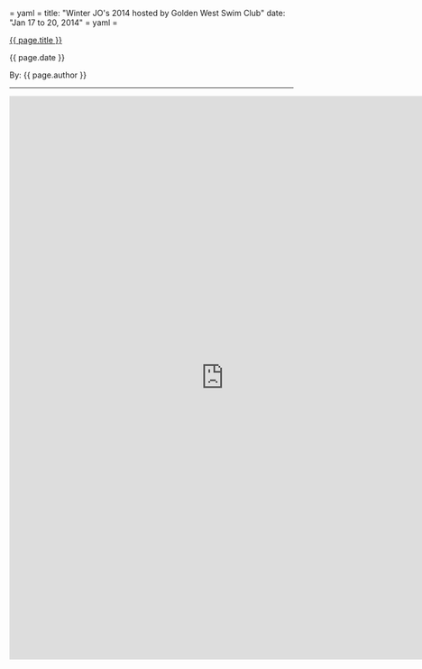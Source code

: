= yaml =
title: "Winter JO's 2014 hosted by Golden West Swim Club"
date: "Jan 17 to 20, 2014"
= yaml =

<a href="{{ page.url }}" class='postTitleLink'><p class='postTitle'>{{ page.title }}</p></a>
<p class='postPublished'>{{ page.date }}</p>
<p class='postAuthor'>By: {{ page.author }}</p>
<hr>

<iframe src="https://docs.google.com/forms/d/1uW4XpU-J69jrbOrY_EPLu2EL93i-PvKVAKZ8XQ30Vp8/viewform?embedded=true" width="760" height="1000" frameborder="0" marginheight="0" marginwidth="0">Loading...</iframe>